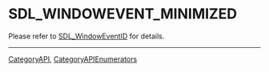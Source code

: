 # SDL_WINDOWEVENT_MINIMIZED

Please refer to [SDL_WindowEventID](SDL_WindowEventID) for details.

----
[CategoryAPI](CategoryAPI), [CategoryAPIEnumerators](CategoryAPIEnumerators)

